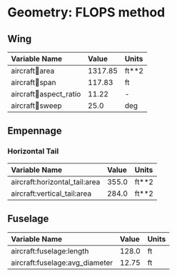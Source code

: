 # Geometry: FLOPS method
## Wing
| Variable Name | Value | Units |
| :- | :- | :- |
| aircraft:wing:area | 1317.85 | ft**2 |
| aircraft:wing:span | 117.83 | ft |
| aircraft:wing:aspect_ratio | 11.22 | - |
| aircraft:wing:sweep | 25.0 | deg |

## Empennage
### Horizontal Tail
| Variable Name | Value | Units |
| :- | :- | :- |
| aircraft:horizontal_tail:area | 355.0 | ft**2 |
| aircraft:vertical_tail:area | 284.0 | ft**2 |

## Fuselage
| Variable Name | Value | Units |
| :- | :- | :- |
| aircraft:fuselage:length | 128.0 | ft |
| aircraft:fuselage:avg_diameter | 12.75 | ft |
